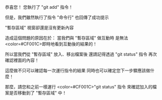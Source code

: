 恭喜您！
您執行了 "git add" 指令！

但是，我們雖然執行了指令
"命令行" 也回傳了成功提示

"暫存區域" 視窗卻還是沒有更新內容

造成這個問題的原因在於：
當我們與 "暫存區域" 做互動時
是無法<color=#CF001C>即時</color>地看到互動後的結果的！

所以當我們從 "暫存區域" 放入、移出檔案後
還請記得透過 "git status" 指令
再次確認裡面的內容！

這麼做不只可以確認每一次運行指令的結果
同時也可以確定您下一步驟應該做什麼！

那麼，請您和之前一樣運行 <color=#CF001C>"git status"</color> 指令
來確認加入的檔案是否移動到了 "暫存區域" 中！